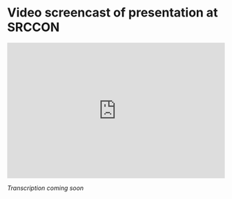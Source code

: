 
# Video screencast of presentation at SRCCON

<iframe width="100%" height="315" src="https://www.youtube.com/embed/HFcEr3KKwZk" frameborder="0" allowfullscreen></iframe>


_Transcription coming soon_

<!-- https://docs.google.com/document/d/1KdsLzZAt10S-45JQYBNA8DxpaNAoBYq4uS4_yoajekU/edit -->